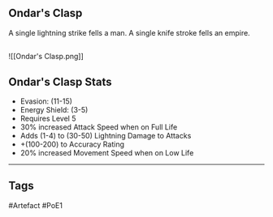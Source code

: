 ## Ondar's Clasp
A single lightning strike fells a man.
A single knife stroke fells an empire.
##
![[Ondar's Clasp.png]]
## Ondar's Clasp Stats
- Evasion: (11-15)
- Energy Shield: (3-5)
- Requires Level 5
- 30% increased Attack Speed when on Full Life
- Adds (1-4) to (30-50) Lightning Damage to Attacks
- +(100-200) to Accuracy Rating
- 20% increased Movement Speed when on Low Life


---
## Tags
#Artefact
#PoE1